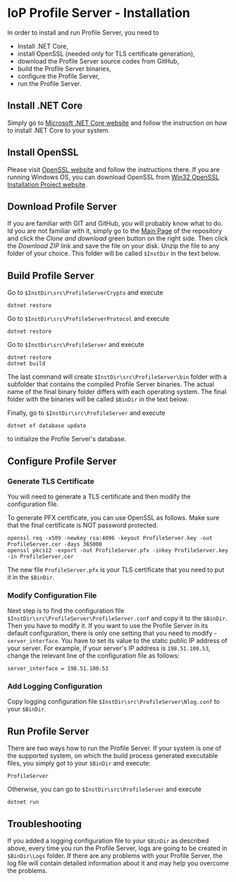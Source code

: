 # IoP Profile Server - Installation

In order to install and run Profile Server, you need to 

 * Install .NET Core,
 * install OpenSSL (needed only for TLS certificate generation),
 * download the Profile Server source codes from GitHub,
 * build the Profile Server binaries,
 * configure the Profile Server,
 * run the Profile Server.

## Install .NET Core

Simply go to [Microsoft .NET Core website](https://www.microsoft.com/net/core) and follow the instruction on how to install .NET Core to your system.

## Install OpenSSL

Please visit [OpenSSL website](https://www.openssl.org/) and follow the instructions there. If you are running Windows OS, you can download OpenSSL from 
[Win32 OpenSSL Installation Project website](https://slproweb.com/products/Win32OpenSSL.html).


## Download Profile Server

If you are familiar with GIT and GitHub, you will probably know what to do.
Id you are not familiar with it, simply go to the [Main Page](https://github.com/Fermat-ORG/iop-profile-server/) of the repository and click the *Clone and download* green button 
on the right side. Then click the *Download ZIP* link and save the file on your disk. Unzip the file to any folder of your choice. This folder will be called `$InstDir` in the text below.

## Build Profile Server

Go to `$InstDir\src\ProfileServerCrypto` and execute 

```
dotnet restore
```

Go to `$InstDir\src\ProfileServerProtocol` and execute 

```
dotnet restore
```

Go to `$InstDir\src\ProfileServer` and execute 

```
dotnet restore
dotnet build
```

The last command will create `$InstDir\src\ProfileServer\bin` folder with a subfolder that contains the compiled Profile Server binaries. The actual name of the final binary folder 
differs with each operating system. The final folder with the binaries will be called `$BinDir` in the text below. 

Finally, go to `$InstDir\src\ProfileServer` and execute 

```
dotnet ef database update
```

to initialize the Profile Server's database.

## Configure Profile Server

### Generate TLS Certificate
You will need to generate a TLS certificate and then modify the configuration file.

To generate PFX certificate, you can use OpenSSL as follows. Make sure that the final certificate is NOT password protected.
```
openssl req -x509 -newkey rsa:4096 -keyout ProfileServer.key -out ProfileServer.cer -days 365000
openssl pkcs12 -export -out ProfileServer.pfx -inkey ProfileServer.key -in ProfileServer.cer
```

The new file `ProfileServer.pfx` is your TLS certificate that you need to put it in the `$BinDir`.


### Modify Configuration File

Next step is to find the configuration file `$InstDir\src\ProfileServer\ProfileServer.conf` and copy it to the `$BinDir`. Then you have to modify it.
If you want to use the Profile Server in its default configuration, there is only one setting that you need to modify - `server_interface`. 
You have to set its value to the static public IP address of your server. For example, if your server's IP address is `198.51.100.53`, change the relevant line of the configuration file as follows:

```
server_interface = 198.51.100.53
```


### Add Logging Configuration

Copy logging configuration file `$InstDir\src\ProfileServer\Nlog.conf` to your `$BinDir`.



## Run Profile Server

There are two ways how to run the Profile Server. If your system is one of the supported system, on which the build process generated executable files, you simply got to your `$BinDir` and execute:

```
ProfileServer
```

Otherwise, you can go to `$InstDir\src\ProfileServer` and execute

```
dotnet run
```


## Troubleshooting

If you added a logging configuration file to your `$BinDir` as described above, every time you run the Profile Server, logs are going to be created in `$BinDir\Logs` folder. If there are any problems 
with your Profile Server, the log file will contain detailed information about it and may help you overcome the problems.


